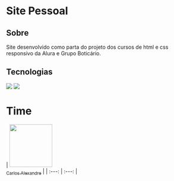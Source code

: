 <h1>Site Pessoal</h1>

<h2>Sobre</h2>
<p>Site desenvolvido como parta do projeto dos cursos de html e css responsivo da Alura e Grupo Boticário.</p>

## Tecnologias
<div>
  <img src="https://img.shields.io/badge/HTML-239120?style=for-the-badge&logo=html5&logoColor=white">
  <img src="https://img.shields.io/badge/CSS-239120?&style=for-the-badge&logo=css3&logoColor=white">
  </div>

# Time

| [<img loading="lazy" src="https://avatars.githubusercontent.com/u/139296557?v=4" width=115><br><sub>Carlos Alexandre</sub>](https://github.com/AleCaderudo) | 
| :---: | :---: |




